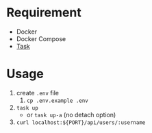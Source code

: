 # Requirement
<!-- - Go -->
- Docker
- Docker Compose
- [Task](https://taskfile.dev/)

# Usage
1. create `.env` file
   1. `cp .env.example .env`
2. `task up`
   - or `task up-a` (no detach option)
3. `curl localhost:${PORT}/api/users/:username`
